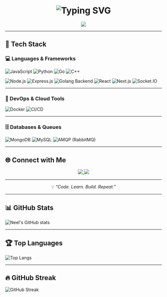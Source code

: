 <!-- Typing Animation Header -->
<h1 align="center">
  <img src="https://readme-typing-svg.herokuapp.com?font=Fira+Code&size=32&pause=1000&color=007BFF&center=true&vCenter=true&width=600&lines=👋+Hey+there%2C+I'm+Neel+Patil;+Full+Stack+Developer;🌐+Learning+Web+3.0;⚡+Building+Cool+Projects!" alt="Typing SVG" />
</h1>

<!-- Quote Animation -->
<p align="center">
  <img src="https://readme-typing-svg.herokuapp.com?font=Fira+Code&size=20&pause=1000&color=007BFF&center=true&vCenter=true&width=600&lines=%22Code+is+like+humor.+When+you+have+to+explain+it%2C+it%E2%80%99s+bad.%22;Keep+learning.+Keep+building.+Keep+growing.">
</p>

<!-- <h1 align="center">👋 Hey there, I'm Neel Patil</h1>

<p align="center">
  🚀 <strong>Full Stack Developer</strong> | 🌐 Learning <strong>Web 3.0</strong> | ⚙️ Working on <strong>Microservices & CI/CD Workflows</strong>
</p> -->

---

## 🧰 Tech Stack

### 💻 Languages & Frameworks
![JavaScript](https://img.shields.io/badge/JavaScript-F7DF1E?logo=javascript&logoColor=000)
![Python](https://img.shields.io/badge/Python-3776AB?logo=python&logoColor=fff)
![Go](https://img.shields.io/badge/Go-00ADD8?logo=go&logoColor=fff)
![C++](https://img.shields.io/badge/C++-00599C?logo=cplusplus&logoColor=fff)

![Node.js](https://img.shields.io/badge/Node.js-339933?logo=node.js&logoColor=fff)
![Express.js](https://img.shields.io/badge/Express.js-000000?logo=express&logoColor=fff)
![Golang Backend](https://img.shields.io/badge/Go%20Backend-00ADD8?logo=go&logoColor=fff)
![React](https://img.shields.io/badge/React-61DAFB?logo=react&logoColor=000)
![Next.js](https://img.shields.io/badge/Next.js-000000?logo=next.js&logoColor=fff)
![Socket.IO](https://img.shields.io/badge/Socket.IO-010101?logo=socket.io&logoColor=fff)


---

### 🔧 DevOps & Cloud Tools
![Docker](https://img.shields.io/badge/Docker-2496ED?logo=docker&logoColor=fff)
![CI/CD](https://img.shields.io/badge/CI%2FCD-000000?logo=githubactions&logoColor=fff)

---

### 🗄️ Databases & Queues
![MongoDB](https://img.shields.io/badge/MongoDB-47A248?logo=mongodb&logoColor=fff)
![MySQL](https://img.shields.io/badge/MySQL-4479A1?logo=mysql&logoColor=fff)
![AMQP (RabbitMQ)](https://img.shields.io/badge/RabbitMQ-FF6600?logo=rabbitmq&logoColor=fff)

---

## 🌐 Connect with Me
<p align="center">
  <a href="https://github.com/student-neelpatil">
    <img src="https://img.shields.io/badge/GitHub-100000?logo=github&logoColor=white&style=for-the-badge" />
  </a>
  <a href="https://www.linkedin.com/in/neel-patil-a9846a2a4?utm_source=share&utm_campaign=share_via&utm_content=profile&utm_medium=android_app">
    <img src="https://img.shields.io/badge/LinkedIn-0077B5?logo=linkedin&logoColor=white&style=for-the-badge" />
  </a>
</p>

---

<p align="center">
  💡 <em>“Code. Learn. Build. Repeat.”</em>
</p>

---
## 📊 GitHub Stats
![Neel's GitHub stats](https://github-readme-stats.vercel.app/api?username=student-neelpatil&show_icons=true&theme=dark)

---
## 🏆 Top Languages
![Top Langs](https://github-readme-stats.vercel.app/api/top-langs/?username=student-neelpatil&layout=compact&theme=dark)

---
## 🔥 GitHub Streak
![GitHub Streak](https://github-readme-streak-stats.herokuapp.com/?user=student-neelpatil&theme=dark)


